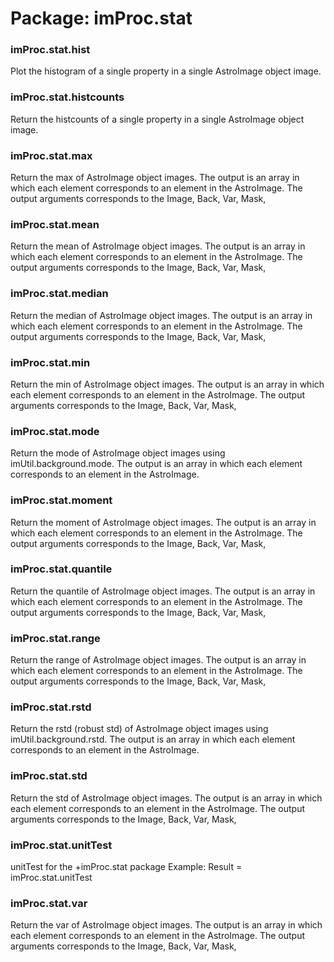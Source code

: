 # Package: imProc.stat


### imProc.stat.hist

Plot the histogram of a single property in a single AstroImage object image.


### imProc.stat.histcounts

Return the histcounts of a single property in a single AstroImage object image.


### imProc.stat.max

Return the max of AstroImage object images. The output is an array in which each element corresponds to an element in the AstroImage. The output arguments corresponds to the Image, Back, Var, Mask,


### imProc.stat.mean

Return the mean of AstroImage object images. The output is an array in which each element corresponds to an element in the AstroImage. The output arguments corresponds to the Image, Back, Var, Mask,


### imProc.stat.median

Return the median of AstroImage object images. The output is an array in which each element corresponds to an element in the AstroImage. The output arguments corresponds to the Image, Back, Var, Mask,


### imProc.stat.min

Return the min of AstroImage object images. The output is an array in which each element corresponds to an element in the AstroImage. The output arguments corresponds to the Image, Back, Var, Mask,


### imProc.stat.mode

Return the mode of AstroImage object images using imUtil.background.mode. The output is an array in which each element corresponds to an element in the AstroImage.


### imProc.stat.moment

Return the moment of AstroImage object images. The output is an array in which each element corresponds to an element in the AstroImage. The output arguments corresponds to the Image, Back, Var, Mask,


### imProc.stat.quantile

Return the quantile of AstroImage object images. The output is an array in which each element corresponds to an element in the AstroImage. The output arguments corresponds to the Image, Back, Var, Mask,


### imProc.stat.range

Return the range of AstroImage object images. The output is an array in which each element corresponds to an element in the AstroImage. The output arguments corresponds to the Image, Back, Var, Mask,


### imProc.stat.rstd

Return the rstd (robust std) of AstroImage object images using imUtil.background.rstd. The output is an array in which each element corresponds to an element in the AstroImage.


### imProc.stat.std

Return the std of AstroImage object images. The output is an array in which each element corresponds to an element in the AstroImage. The output arguments corresponds to the Image, Back, Var, Mask,


### imProc.stat.unitTest

unitTest for the +imProc.stat package Example: Result = imProc.stat.unitTest


### imProc.stat.var

Return the var of AstroImage object images. The output is an array in which each element corresponds to an element in the AstroImage. The output arguments corresponds to the Image, Back, Var, Mask,


